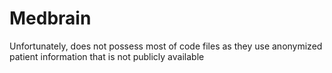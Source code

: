 # Medbrain

Unfortunately, does not possess most of code files as they use anonymized patient information that is not publicly available
